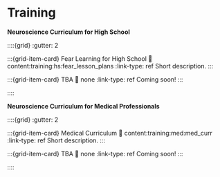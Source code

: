 # Training

**Neuroscience Curriculum for High School**

::::{grid}
:gutter: 2

:::{grid-item-card} Fear Learning for High School
:link: content:training:hs:fear_lesson_plans
:link-type: ref
Short description.
:::

:::{grid-item-card} TBA
:link: none
:link-type: ref
Coming soon!
:::

::::

**Neuroscience Curriculum for Medical Professionals**

::::{grid}
:gutter: 2

:::{grid-item-card} Medical Curriculum
:link: content:training:med:med_curr
:link-type: ref
Short description.
:::

:::{grid-item-card} TBA
:link: none
:link-type: ref
Coming soon!
:::

::::